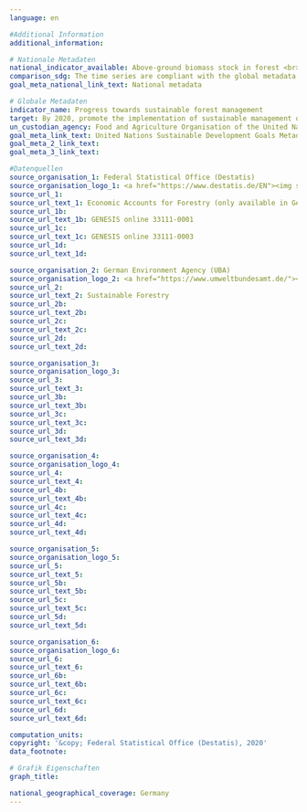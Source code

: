 ```yaml
---
language: en

#Additional Information
additional_information: 

# Nationale Metadaten
national_indicator_available: Above-ground biomass stock in forest <br> Forest area located within protected areas <br> Forest area net change rate <br> Forest area under an independently verified forest management certification scheme
comparison_sdg: The time series are compliant with the global metadata. The sub-indicator "Proportion of forest area under a long-term forest management plan" is not depictable.
goal_meta_national_link_text: National metadata

# Globale Metadaten
indicator_name: Progress towards sustainable forest management
target: By 2020, promote the implementation of sustainable management of all types of forests, halt deforestation, restore degraded forests and substantially increase afforestation and reforestation globally
un_custodian_agency: Food and Agriculture Organisation of the United Nations (FAO)
goal_meta_link_text: United Nations Sustainable Development Goals Metadata
goal_meta_2_link_text: 
goal_meta_3_link_text: 

#Datenquellen
source_organisation_1: Federal Statistical Office (Destatis)
source_organisation_logo_1: <a href="https://www.destatis.de/EN"><img src="https://g205sdgs.github.io/sdg-indicators/public/OrgImgEndestatis.png" alt="Logo destatis " style="height: 60px; width: 148px" /></a>
source_url_1: 
source_url_text_1: Economic Accounts for Forestry (only available in German)
source_url_1b: 
source_url_text_1b: GENESIS online 33111-0001
source_url_1c: 
source_url_text_1c: GENESIS online 33111-0003
source_url_1d: 
source_url_text_1d: 

source_organisation_2: German Environment Agency (UBA)
source_organisation_logo_2: <a href="https://www.umweltbundesamt.de/"><img src="https://g205sdgs.github.io/sdg-indicators/public/OrgImgEnuba.png" alt="Logo uba " style="height: 60px; width: 148px" /></a>
source_url_2: 
source_url_text_2: Sustainable Forestry
source_url_2b: 
source_url_text_2b: 
source_url_2c: 
source_url_text_2c: 
source_url_2d: 
source_url_text_2d: 

source_organisation_3: 
source_organisation_logo_3: 
source_url_3: 
source_url_text_3: 
source_url_3b: 
source_url_text_3b: 
source_url_3c: 
source_url_text_3c: 
source_url_3d: 
source_url_text_3d: 

source_organisation_4: 
source_organisation_logo_4: 
source_url_4: 
source_url_text_4: 
source_url_4b: 
source_url_text_4b: 
source_url_4c: 
source_url_text_4c: 
source_url_4d: 
source_url_text_4d: 

source_organisation_5: 
source_organisation_logo_5: 
source_url_5: 
source_url_text_5: 
source_url_5b: 
source_url_text_5b: 
source_url_5c: 
source_url_text_5c: 
source_url_5d: 
source_url_text_5d: 

source_organisation_6: 
source_organisation_logo_6: 
source_url_6: 
source_url_text_6: 
source_url_6b: 
source_url_text_6b: 
source_url_6c: 
source_url_text_6c: 
source_url_6d: 
source_url_text_6d: 

computation_units: 
copyright: '&copy; Federal Statistical Office (Destatis), 2020'
data_footnote: 

# Grafik Eigenschaften
graph_title: 

national_geographical_coverage: Germany
---
```


